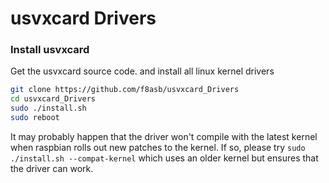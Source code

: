 # usvxcard Drivers

### Install usvxcard
Get the usvxcard source code. and install all linux kernel drivers
```bash
git clone https://github.com/f8asb/usvxcard_Drivers
cd usvxcard_Drivers
sudo ./install.sh
sudo reboot
```
It may probably happen that the driver won't compile with the latest kernel when raspbian rolls out new patches to the kernel. If so, please try `sudo ./install.sh --compat-kernel` which uses an older kernel but ensures that the driver can work. 

